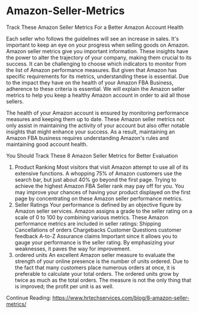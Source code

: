 # Amazon-Seller-Metrics
Track These Amazon Seller Metrics For a Better Amazon Account Health

Each seller who follows the guidelines will see an increase in sales. It's important to keep an eye on your progress when selling goods on Amazon. Amazon seller metrics give you important information. These insights have the power to alter the trajectory of your company, making them crucial to its success.
It can be challenging to choose which indicators to monitor from the list of Amazon performance measures. But given that Amazon has specific requirements for its metrics, understanding these is essential. Due to the impact they have on the health of your Amazon FBA Business, adherence to these criteria is essential.
We will explain the Amazon seller metrics to help you keep a healthy Amazon account in order to aid all those sellers.

The health of your Amazon account is ensured by monitoring performance measures and keeping them up to date. These Amazon seller metrics not only assist in maintaining the activity of your account but also offer notable insights that might enhance your success. As a result, maintaining an Amazon FBA business requires understanding Amazon's rules and maintaining good account health.

You Should Track These 8 Amazon Seller Metrics for Better Evaluation
1. Product Ranking 
Most visitors that visit Amazon attempt to use all of its extensive functions. A whopping 75% of Amazon customers use the search bar, but just about 40% go beyond the first page.
Trying to achieve the highest Amazon FBA Seller rank may pay off for you. You may improve your chances of having your product displayed on the first page by concentrating on these Amazon seller performance metrics. 
2. Seller Ratings
Your performance is defined by an objective figure by Amazon seller services. Amazon assigns a grade to the seller rating on a scale of 0 to 100 by combining various metrics. These Amazon performance metrics are included in seller ratings:
Shipping
Cancellations of orders
Chargebacks
Customer Questions
customer feedback
A-to-Z Assurance claims
Important since it allows you to gauge your performance is the seller rating. By emphasizing your weaknesses, it paves the way for improvement.
3. ordered units
An excellent Amazon seller measure to evaluate the strength of your online presence is the number of units ordered. Due to the fact that many customers place numerous orders at once, it is preferable to calculate your total orders. The ordered units grow by twice as much as the total orders. The measure is not the only thing that is improved; the profit per unit is as well.

Continue Reading: https://www.hrtechservices.com/blog/8-amazon-seller-metrics/
